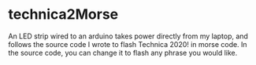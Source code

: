 # technica2Morse
An LED strip wired to an arduino takes power directly from my laptop, and follows the source code I wrote to flash Technica 2020! in morse code. In the source code, you can change it to flash any phrase you would like.
